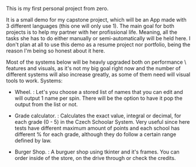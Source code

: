 This is my first personal project from zero. 

It is a small demo for my capstone project, which will be an App made with 3 different languages (this one will only use 1).
The main goal for both projects is to help my partner with her profissional life. Meaning, all the tasks she has to do either manually or semi-automatically will be held here. I don't plan at all to use this demo as a resume project nor portfolio, being the reason I'm being so honest about it here.

Most of the systems below will be heavly upgraded both on performance \ features and visuals, as it's not my big goal right now and the number of different systems will also increase greatly, as some of them need will visual tools to work.
Systems:

- Wheel.
: Let's you choose a stored list of names that you can edit and will output 1 name per spin. There will be the option to have it pop the output from the list or not.

- Grade calculator. 
: Calculates the exact value, integral or decimal, for each grade (0 - 5) in the Czech Schoolar System. 
Very useful since here tests have different maximum amount of points and each school has different % for each grade, although they do follow a certain range defined by law.

- Burger Shop.
: A burguer shop using tkinter and it's frames. You can order inside of the store, on the drive through or check the credits.
